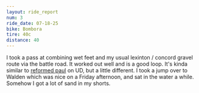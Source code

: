 ```yaml
---
layout: ride_report
num: 3
ride_date: 07-18-25
bike: Bombora
tire: 40c
distance: 40
---
```


I took a pass at combining wet feet and my usual lexinton / concord gravel route via the battle road. It worked out well and is a good loop. It's kinda similar to [reformed paul](https://www.urbandirt.org/routes/reformed-paul) on UD, but a little different. I took a jump over to Walden which was nice on a Friday afternoon, and sat in the water a while. Somehow I got a lot of sand in my shorts.